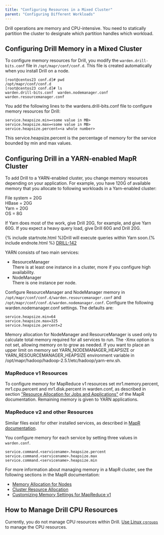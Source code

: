 ```yaml
---
title: "Configuring Resources in a Mixed Cluster"
parent: "Configuring Different Workloads"
---
```

Drill operations are memory and CPU-intensive. You need to statically partition the cluster to designate which partition handles which workload. 

## Configuring Drill Memory in a Mixed Cluster

To configure memory resources for Drill, you modify the `warden.drill-bits.conf` file in `/opt/mapr/conf/conf.d`. This file is created automatically when you install Drill on a node. 

    [root@centos23 conf.d]# pwd
    /opt/mapr/conf/conf.d
    [root@centos23 conf.d]# ls
    warden.drill-bits.conf  warden.nodemanager.conf  warden.resourcemanager.conf

You add the following lines to the wardens.drill-bits.conf file to configure memory resources for Drill:

    service.heapsize.min=<some value in MB>
    service.heapsize.max=<some value in MB>
    service.heapsize.percent=<a whole number>

This service.heapsize.percent is the percentage of memory for the service bounded by min and max values.

## Configuring Drill in a YARN-enabled MapR Cluster

To add Drill to a YARN-enabled cluster, you change memory resources depending on your application. For example, you have 120G of available memory that you allocate to following workloads in a Yarn-enabled cluster:

File system = 20G  
HBase = 20G  
Yarn = 20G  
OS = 8G  

If Yarn does most of the work, give Drill 20G, for example, and give Yarn 60G. If you expect a heavy query load, give Drill 60G and Drill 20G.

{% include startnote.html %}Drill will execute queries within Yarn soon.{% include endnote.html %} [DRILL-142](https://issues.apache.org/jira/browse/DRILL-142)

YARN consists of two main services:

* ResourceManager  
  There is at least one instance in a cluster, more if you configure high availability.  
* NodeManager  
  There is one instance per node. 

Configure ResourceManager and NodeManager memory in `/opt/mapr/conf/conf.d/warden.resourcemanager.conf` and
 `/opt/mapr/conf/conf.d/warden.nodemanager.conf`. Configure the following warden.nodemanager.conf settings. The defaults are:

    service.heapsize.min=64
    service.heapsize.max=325
    service.heapsize.percent=2

Memory allocation for NodeManager and ResourceManager is used only to calculate total memory required for all services to run. The -Xmx option is not set, allowing memory on to grow as needed. If you want to place an upper limit on memory set YARN_NODEMANAGER_HEAPSIZE or YARN_RESOURCEMANAGER_HEAPSIZE environment variable in /opt/mapr/hadoop/hadoop-2.5.1/etc/hadoop/yarn-env.sh.

### MapReduce v1 Resources

To configure memory for MapReduce v1 resources set mr1.memory.percent, mr1.cpu.percent and mr1.disk.percent in warden.conf, as described in section ["Resource Allocation for Jobs and Applications"](http://doc.mapr.com/display/MapR/Resource+Allocation+for+Jobs+and+Applications) of the MapR documentation. Remaining memory is given to YARN applications. 


### MapReduce v2 and other Resources

Similar files exist for other installed services, as described in [MapR documentation](http://doc.mapr.com/display/MapR/warden.%3Cservicename%3E.conf). 

You configure memory for each service by setting three values in `warden.conf`.

    service.command.<servicename>.heapsize.percent
    service.command.<servicename>.heapsize.max
    service.command.<servicename>.heapsize.min


For more information about managing memory in a MapR cluster, see the following sections in the MapR documentation:
* [Memory Allocation for Nodes](http://doc.mapr.com/display/MapR40x/Memory+Allocation+for+Nodes)
* [Cluster Resource Allocation](http://doc.mapr.com/display/MapR40x/Cluster+Resource+Allocation)
* [Customizing Memory Settings for MapReduce v1](http://doc.mapr.com/display/MapR40x/Customize+Memory+Settings+for+MapReduce+v1)

## How to Manage Drill CPU Resources
Currently, you do not manage CPU resources within Drill. [Use Linux `cgroups`](http://en.wikipedia.org/wiki/Cgroups) to manage the CPU resources.